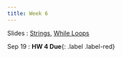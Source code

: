 ```yaml
---
title: Week 6
---
```


Slides
: [Strings](https://docs.google.com/presentation/d/1J1saKmsn1q7emm1uW00TyAwgJtoweQPUSrjPYQympQ0/edit?usp=sharing), [While Loops](https://docs.google.com/presentation/d/1KHzvDp9Y_zcbbx8o9Jee0gBn6Zi_QVKLEIfFmBWvQvI/edit?usp=sharing)

Sep 19
: **HW 4 Due**{: .label .label-red}

<!---Sep 16
: **Extra Credit Released**{: .label .label-blue}[EC1: CodeDex](https://edstem.org/us/courses/60701/lessons/116274/slides/655869)--->

<!---Sep 16
: **Extra Credit Released**{: .label .label-blue}[EC2: Countdown from 21](https://edstem.org/us/courses/60701/lessons/116274/slides/655869)--->

<!---Sep 20
: **HW 5 Released**{: .label .label-blue}[HW4: More Functions](https://edstem.org/us/courses/60701/lessons/116274/slides/655869)--->
